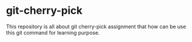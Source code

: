 # git-cherry-pick
This repository is all about git cherry-pick assignment that how can be use this git command for learning purpose.
